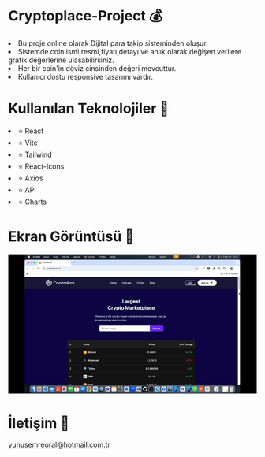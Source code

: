 # Cryptoplace-Project 💰

<li>Bu proje online olarak Dijital para takip sisteminden oluşur.</li>
<li>Sistemde coin ismi,resmi,fiyatı,detayı ve anlık olarak değişen verilere grafik değerlerine ulaşabilirsiniz.</li>
<li>Her bir coin'in döviz cinsinden değeri mevcuttur.</li>
<li>Kullanıcı dostu responsive tasarımı vardır.</li>

# Kullanılan Teknolojiler 🎨

<li>⭐ React</li>
<li>⭐ Vite</li>
<li>⭐ Tailwind</li>
<li>⭐ React-Icons</li>
<li>⭐ Axios</li>
<li>⭐ API</li>
<li>⭐ Charts</li>
  
# Ekran Görüntüsü 🎥
<img src="cryptoplace.gif" width="auto">      

# İletişim 📩
yunusemreoral@hotmail.com.tr


